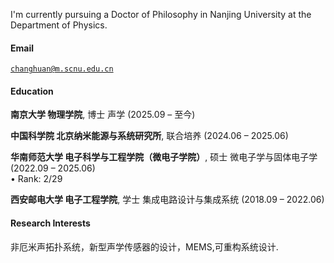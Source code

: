 

I'm currently pursuing a Doctor of Philosophy in Nanjing University at the Department of Physics.

#### Email  
<code>changhuan@m.scnu.edu.cn</code>  


#### Education
**南京大学 物理学院**, 博士 声学 (2025.09 – 至今)  
 
**中国科学院 北京纳米能源与系统研究所**, 联合培养 (2024.06 – 2025.06)  


**华南师范大学 电子科学与工程学院（微电子学院）**, 硕士 微电子学与固体电子学 (2022.09 – 2025.06)  
• Rank: 2/29  

**西安邮电大学 电子工程学院**, 学士 集成电路设计与集成系统 (2018.09 – 2022.06)  
 

#### Research Interests  
非厄米声拓扑系统，新型声学传感器的设计，MEMS,可重构系统设计.
